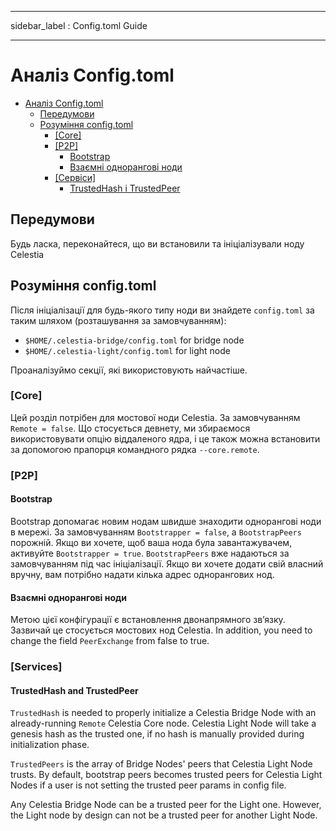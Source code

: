 - - -
sidebar_label : Config.toml Guide
- - -

# Аналіз Config.toml

- [Аналіз Config.toml](#configtoml-breakdown)
  - [Передумови](#pre-requisites)
  - [Розуміння config.toml](#understanding-configtoml)
    - [[Core]](#core)
    - [[P2P]](#p2p)
      - [Bootstrap](#bootstrap)
      - [Взаємні однорангові ноди](#mutual-peers)
    - [[Сервіси]](#services)
      - [TrustedHash і TrustedPeer](#trustedhash-and-trustedpeer)

## Передумови

Будь ласка, переконайтеся, що ви встановили та ініціалізували ноду Celestia

## Розуміння config.toml

Після ініціалізації для будь-якого типу ноди ви знайдете `config.toml` за таким шляхом (розташування за замовчуванням):

- `$HOME/.celestia-bridge/config.toml` for bridge node
- `$HOME/.celestia-light/config.toml` for light node

Проаналізуймо секції, які використовують найчастіше.

### [Core]

Цей розділ потрібен для мостової ноди Celestia. За замовчуванням `Remote = false`. Що стосується девнету, ми збираємося використовувати опцію віддаленого ядра, і це також можна встановити за допомогою прапорця командного рядка `--core.remote`.

### [P2P]

#### Bootstrap

Bootstrap допомагає новим нодам швидше знаходити однорангові ноди в мережі. За замовчуванням `Bootstrapper = false`, а `BootstrapPeers` порожній. Якщо ви хочете, щоб ваша нода була завантажувачем, активуйте `Bootstrapper = true`. `BootstrapPeers` вже надаються за замовчуванням під час ініціалізації. Якщо ви хочете додати свій власний вручну, вам потрібно надати кілька адрес однорангових нод.

#### Взаємні однорангові ноди

Метою цієї конфігурації є встановлення двонапрямного зв’язку. Зазвичай це стосується мостових нод Celestia. In addition, you need to change the field `PeerExchange` from false to true.

### [Services]

#### TrustedHash and TrustedPeer

`TrustedHash` is needed to properly initialize a Celestia Bridge Node with an already-running `Remote` Celestia Core node. Celestia Light Node will take a genesis hash as the trusted one, if no hash is manually provided during initialization phase.

`TrustedPeers` is the array of Bridge Nodes' peers that Celestia Light Node trusts. By default, bootstrap peers becomes trusted peers for Celestia Light Nodes if a user is not setting the trusted peer params in config file.

Any Celestia Bridge Node can be a trusted peer for the Light one. However, the Light node by design can not be a trusted peer for another Light Node.

